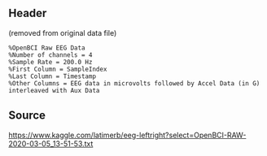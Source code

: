 ## Header

(removed from original data file)

```
%OpenBCI Raw EEG Data
%Number of channels = 4
%Sample Rate = 200.0 Hz
%First Column = SampleIndex
%Last Column = Timestamp 
%Other Columns = EEG data in microvolts followed by Accel Data (in G) interleaved with Aux Data
```

## Source

https://www.kaggle.com/latimerb/eeg-leftright?select=OpenBCI-RAW-2020-03-05_13-51-53.txt
